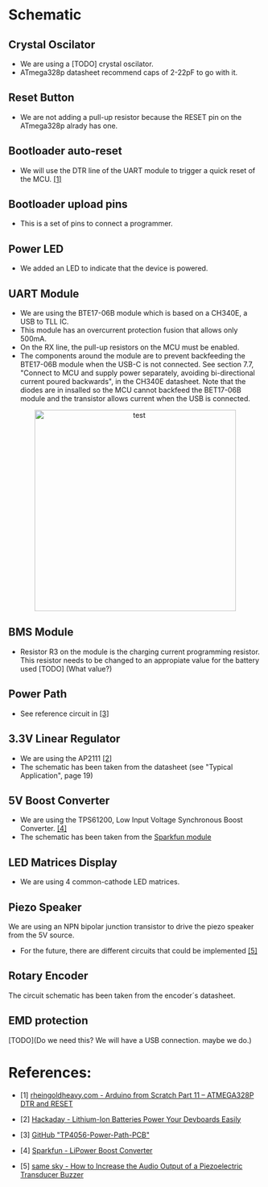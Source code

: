 # Schematic
## Crystal Oscilator
* We are using a [TODO] crystal oscilator.
* ATmega328p datasheet recommend caps of 2-22pF to go with it.

## Reset Button
* We are not adding a pull-up resistor because the RESET pin on the ATmega328p alrady has one.

## Bootloader auto-reset
* We will use the DTR line of the UART module to trigger a quick reset of the MCU. [[1]](#1)

## Bootloader upload pins
* This is a set of pins to connect a programmer.

## Power LED
* We added an LED to indicate that the device is powered.

## UART Module
* We are using the BTE17-06B module which is based on a CH340E, a USB to TLL IC.
* This module has an overcurrent protection fusion that allows only 500mA.
* On the RX line, the pull-up resistors on the MCU must be enabled.
* The components around the module are to prevent backfeeding the BTE17-06B module when the USB-C is not connected. See section 7.7, "Connect to MCU and supply power separately, avoiding bi-directional current poured backwards", in the CH340E datasheet. Note that the diodes are in insalled so the MCU cannot backfeed the BET17-06B module and the transistor allows current when the USB is connected.

<div style="text-align: center;">
    <img src="https://uelectronics.com/wp-content/uploads/2022/06/AR3184-BTE17-06B-USB-a-TTL-CH340E-Esquematico.jpg" alt="test" width="400">
</div>

## BMS Module
* Resistor R3 on the module is the charging current programming resistor. This resistor needs to be changed to an appropiate value for the battery used [TODO] (What value?) 

## Power Path
* See reference circuit in [[3]](#3)

## 3.3V Linear Regulator
* We are using the AP2111 [[2]](#2)
* The schematic has been taken from the datasheet (see "Typical Application", page 19)

## 5V Boost Converter
* We are using the TPS61200, Low Input Voltage Synchronous Boost Converter. [[4]](#4)
* The schematic has been taken from the [Sparkfun module](https://cdn.sparkfun.com/datasheets/Prototyping/Li_Power_Boost_Converter.pdf)

## LED Matrices Display
* We are using 4 common-cathode LED matrices.

## Piezo Speaker
We are using an NPN bipolar junction transistor to drive the piezo speaker from  the 5V source.

* For the future, there are different circuits that could be implemented [[5]](#5)

## Rotary Encoder
The circuit schematic has been taken from the encoder´s datasheet.

## EMD protection
[TODO](Do we need this? We will have a USB connection. maybe we do.)

# References:
* <a id="1">[1]</a> [rheingoldheavy.com - Arduino from Scratch Part 11 – ATMEGA328P DTR and RESET](https://rheingoldheavy.com/arduino-from-scratch-part-11-atmega328p-dtr-and-reset/)
* <a id="2">[2]</a> [Hackaday - Lithium-Ion Batteries Power Your Devboards Easily](https://hackaday.com/2024/03/14/lithium-ion-batteries-power-your-devboards-easily/)
* <a id="3">[3]</a> [GitHub "TP4056-Power-Path-PCB"](https://github.com/DoImant/TP4056-Power-Path-PCB/blob/main/README.md)
* <a id="4">[4]</a> [Sparkfun - LiPower Boost Converter](https://www.sparkfun.com/lipower-boost-converter.html)

* <a id="5">[5]</a> [same sky - How to Increase the Audio Output of a Piezoelectric Transducer Buzzer](https://www.sameskydevices.com/blog/how-to-increase-the-audio-output-of-a-piezoelectric-transducer-buzzer)
